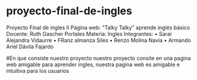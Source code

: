 # proyecto-final-de-ingles
Proyecto Final de ingles II
Página web: "Talky Talky" aprende inglés básico
Docente: Ruth Gascher Portales
Materia: Ingles 
Integrantes: 
•	Sarai Alejandra Vidaurre 
•	FRanz almanza Siles
•	Renzo Molina Navia
•	Armando Ariel Dávila Fajardo


#En que consiste nuestro proyecto
nuestro proyecto consite en una pagina web amigable para aprender ingles, nuestra pagina web es amigable e intuitiva para los usuarios
